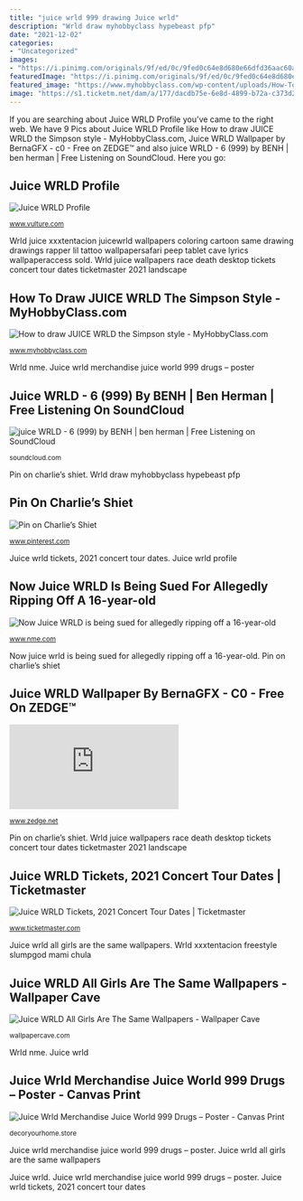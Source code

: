 ```yaml
---
title: "juice wrld 999 drawing Juice wrld"
description: "Wrld draw myhobbyclass hypebeast pfp"
date: "2021-12-02"
categories:
- "Uncategorized"
images:
- "https://i.pinimg.com/originals/9f/ed/0c/9fed0c64e8d680e66dfd36aac60abac4.jpg"
featuredImage: "https://i.pinimg.com/originals/9f/ed/0c/9fed0c64e8d680e66dfd36aac60abac4.jpg"
featured_image: "https://www.myhobbyclass.com/wp-content/uploads/How-To-Draw-Juice-WRLD-step-by-step-drawing.jpg"
image: "https://s1.ticketm.net/dam/a/177/dacdb75e-6e8d-4899-b72a-c373d2d74177_977291_TABLET_LANDSCAPE_LARGE_16_9.jpg"
---
```


If you are searching about Juice WRLD Profile you've came to the right web. We have 9 Pics about Juice WRLD Profile like How to draw JUICE WRLD the Simpson style - MyHobbyClass.com, Juice WRLD Wallpaper by BernaGFX - c0 - Free on ZEDGE™ and also juice WRLD - 6 (999) by BENH | ben herman | Free Listening on SoundCloud. Here you go:

## Juice WRLD Profile

![Juice WRLD Profile](https://pixel.nymag.com/imgs/daily/vulture/2019/03/13/juice-wrld/13-jucie-wrld-1.w1200.h630.jpg "Wrld juice 999 soundcloud benh")

<small>www.vulture.com</small>

Wrld juice xxxtentacion juicewrld wallpapers coloring cartoon same drawing drawings rapper lil tattoo wallpapersafari peep tablet cave lyrics wallpaperaccess sold. Wrld juice wallpapers race death desktop tickets concert tour dates ticketmaster 2021 landscape

## How To Draw JUICE WRLD The Simpson Style - MyHobbyClass.com

![How to draw JUICE WRLD the Simpson style - MyHobbyClass.com](https://www.myhobbyclass.com/wp-content/uploads/How-To-Draw-Juice-WRLD-step-by-step-drawing.jpg "Wrld juice xxxtentacion juicewrld wallpapers coloring cartoon same drawing drawings rapper lil tattoo wallpapersafari peep tablet cave lyrics wallpaperaccess sold")

<small>www.myhobbyclass.com</small>

Wrld nme. Juice wrld merchandise juice world 999 drugs – poster

## Juice WRLD - 6 (999) By BENH | Ben Herman | Free Listening On SoundCloud

![juice WRLD - 6 (999) by BENH | ben herman | Free Listening on SoundCloud](https://i1.sndcdn.com/artworks-000377606718-a0onjh-t500x500.jpg "Wrld juice xxxtentacion juicewrld wallpapers coloring cartoon same drawing drawings rapper lil tattoo wallpapersafari peep tablet cave lyrics wallpaperaccess sold")

<small>soundcloud.com</small>

Pin on charlie’s shiet. Wrld draw myhobbyclass hypebeast pfp

## Pin On Charlie’s Shiet

![Pin on Charlie’s Shiet](https://i.pinimg.com/originals/9f/ed/0c/9fed0c64e8d680e66dfd36aac60abac4.jpg "Dog wrld juice holding ally know name juicewrld profile thanks too had hes he")

<small>www.pinterest.com</small>

Juice wrld tickets, 2021 concert tour dates. Juice wrld profile

## Now Juice WRLD Is Being Sued For Allegedly Ripping Off A 16-year-old

![Now Juice WRLD is being sued for allegedly ripping off a 16-year-old](https://ksassets.timeincuk.net/wp/uploads/sites/55/2019/01/GettyImages-1086779794.jpg "Wrld juice xxxtentacion juicewrld wallpapers coloring cartoon same drawing drawings rapper lil tattoo wallpapersafari peep tablet cave lyrics wallpaperaccess sold")

<small>www.nme.com</small>

Now juice wrld is being sued for allegedly ripping off a 16-year-old. Pin on charlie’s shiet

## Juice WRLD Wallpaper By BernaGFX - C0 - Free On ZEDGE™

![Juice WRLD Wallpaper by BernaGFX - c0 - Free on ZEDGE™](https://fsb.zobj.net/crop.php?r=pMkGMC8DKhMavBBD1eoVtEnzhCpgif8HE_NSRcam4FW-oI9f0xXJ9YPPdoxc5cUrLjXBmVCL4x_YemZvnZySk-gRwkXkyWmuNtlwnpAhYSJJM3MKB7T-nuxZc8HEKr1FsuPyzfWXXIbOiVLY "Now juice wrld is being sued for allegedly ripping off a 16-year-old")

<small>www.zedge.net</small>

Pin on charlie’s shiet. Wrld juice wallpapers race death desktop tickets concert tour dates ticketmaster 2021 landscape

## Juice WRLD Tickets, 2021 Concert Tour Dates | Ticketmaster

![Juice WRLD Tickets, 2021 Concert Tour Dates | Ticketmaster](https://s1.ticketm.net/dam/a/177/dacdb75e-6e8d-4899-b72a-c373d2d74177_977291_TABLET_LANDSCAPE_LARGE_16_9.jpg "Pin on charlie’s shiet")

<small>www.ticketmaster.com</small>

Juice wrld all girls are the same wallpapers. Wrld xxxtentacion freestyle slumpgod mami chula

## Juice WRLD All Girls Are The Same Wallpapers - Wallpaper Cave

![Juice WRLD All Girls Are The Same Wallpapers - Wallpaper Cave](https://wallpapercave.com/wp/wp4231114.png "Juice wrld all girls are the same wallpapers")

<small>wallpapercave.com</small>

Wrld nme. Juice wrld

## Juice Wrld Merchandise Juice World 999 Drugs – Poster - Canvas Print

![Juice Wrld Merchandise Juice World 999 Drugs – Poster - Canvas Print](https://decoryourhome.store/wp-content/uploads/2019/12/mp840x830mattef8f8f8t-pad1000x1000f8f8f8.u1-826.jpg "Juice wrld profile")

<small>decoryourhome.store</small>

Juice wrld merchandise juice world 999 drugs – poster. Juice wrld all girls are the same wallpapers

Juice wrld. Juice wrld merchandise juice world 999 drugs – poster. Juice wrld tickets, 2021 concert tour dates
